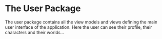   
# The User Package #

The user package contains all the view models and views
defining the main user interface of the application.
Here the user can see their profile, their characters
and their worlds...

